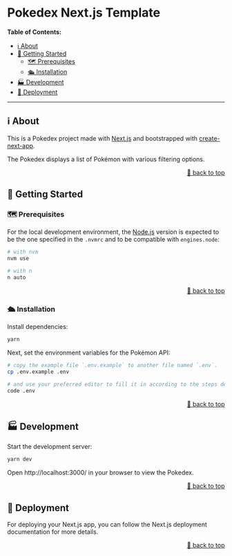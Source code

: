 <a name="readme-top"></a>

# Pokedex Next.js Template

**Table of Contents:**

<ul>
    <li>
        <a href="#ℹ️-about">ℹ️ About</a>
    </li>
    <li>
        <a href="#🧭-getting-started">🧭 Getting Started</a>
        <ul>
        <li><a href="#🗺-prerequisites">🗺 Prerequisites</a></li>
        <li><a href="#🛳-installation">🛳 Installation</a></li>
        </ul>
    </li>
    <li><a href="#🏭-development">🏭 Development</a></li>
    <li><a href="#🚀-deployment">🚀 Deployment</a></li>
</ul>

---

## ℹ️ About

This is a Pokedex project made with [Next.js](https://nextjs.org/) and bootstrapped with [create-next-app](https://github.com/vercel/next.js/tree/canary/packages/create-next-app).

The Pokedex displays a list of Pokémon with various filtering options.

<p align="right"><a href="#readme-top">🔼 back to top</a></p>

## 🧭 Getting Started

### 🗺 Prerequisites

For the local development environment, the [Node.js](https://nodejs.org/es/) version is expected to be the one specified in the `.nvmrc` and to be compatible with `engines.node`:

```sh
# with nvm
nvm use

# with n
n auto
```

<p align="right"><a href="#readme-top">🔼 back to top</a></p>

### 🛳 Installation

Install dependencies:

```sh
yarn
```

Next, set the environment variables for the Pokémon API:

```sh
# copy the example file `.env.example` to another file named `.env`.
cp .env.example .env

# and use your preferred editor to fill it in according to the steps defined within
code .env
```

<p align="right"><a href="#readme-top">🔼 back to top</a></p>

## 🏭 Development

Start the development server:

```sh
yarn dev
```

Open http://localhost:3000/ in your browser to view the Pokedex.

<p align="right"><a href="#readme-top">🔼 back to top</a></p>

## 🚀 Deployment

For deploying your Next.js app, you can follow the Next.js deployment documentation for more details.

<p align="right"><a href="#readme-top">🔼 back to top</a></p>
